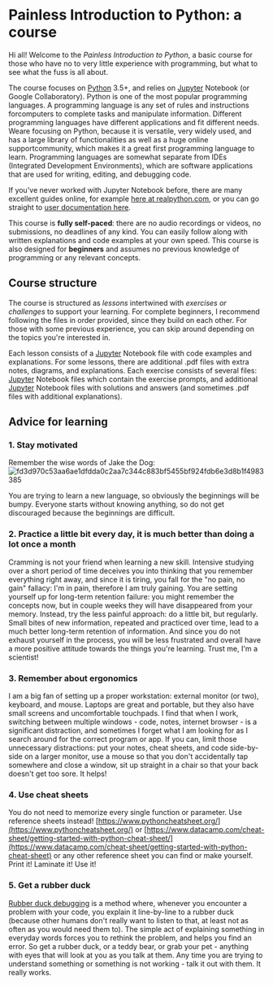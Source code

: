 # Painless Introduction to Python: a course
Hi all! 
Welcome to the _Painless Introduction to Python_, a basic course for those who have no to very little experience with programming, but what to see what the fuss is all about. 

The course focuses on [Python](https://www.python.org/) 3.5+, and relies on [Jupyter](https://jupyter.org/) Notebook (or Google Collaboratory). Python is one of the most popular programming languages. A programming language is any set of rules and instructions forcomputers to complete tasks and manipulate information. Different programming languages have different applications and fit different needs. Weare focusing on Python, because it is versatile, very widely used, and has a large library of functionalities as well as a huge online supportcommunity, which makes it a great first programming language to learn. Programming languages are somewhat separate from IDEs (Integrated Development Environments), which are software applications that are used for writing, editing, and debugging code. 

If you've never worked with Jupyter Notebook before, there are many excellent guides online, for example [here at realpython.com](https://realpython.com/jupyter-notebook-introduction/), or you can go straight to [user documentation here](https://jupyter-notebook.readthedocs.io/en/latest/notebook.html/). 

This course is **fully self-paced**: there are no audio recordings or videos, no submissions, no deadlines of any kind. You can easily follow along with written explanations and code examples at your own speed. This course is also designed for **beginners** and assumes no previous knowledge of programming or any relevant concepts. 

## Course structure
The course is structured as _lessons_ intertwined with _exercises or challenges_ to support your learning. For complete beginners, I recommend following the files in order provided, since they build on each other. For those with some previous experience, you can skip around depending on the topics you're interested in.

Each lesson consists of a [Jupyter](https://jupyter.org/) Notebook file with code examples and explanations. For some lessons, there are additional .pdf files with extra notes, diagrams, and explanations. Each exercise consists of several files: [Jupyter](https://jupyter.org/) Notebook files which contain the exercise prompts, and additional [Jupyter](https://jupyter.org/) Notebook files with solutions and answers (and sometimes .pdf files with additional explanations).

## Advice for learning
### 1. Stay motivated
Remember the wise words of Jake the Dog:
![fd3d970c53aa6ae1dfdda0c2aa7c344c883bf5455bf924fdb6e3d8b1f4983385](https://github.com/akaszowska/Painless-Introduction-to-Python-course/assets/48135520/d0660ba1-c14b-40cf-9244-c0083dae57dd)

You are trying to learn a new language, so obviously the beginnings will be bumpy. Everyone starts without knowing anything, so do not get discouraged because the beginnings are difficult. 

### 2. Practice a little bit every day, it is much better than doing a lot once a month
Cramming is not your friend when learning a new skill. Intensive studying over a short period of time deceives you into thinking that you remember everything right away, and since it is tiring, you fall for the "no pain, no gain" fallacy: I'm in pain, therefore I am truly gaining. You are setting yourself up for long-term retention failure: you might remember the concepts now, but in couple weeks they will have disappeared from your memory.
Instead, try the less painful approach: do a little bit, but regularly. Small bites of new information, repeated and practiced over time, lead to a much better long-term retention of information. And since you do not exhaust yourself in the process, you will be less frustrated and overall have a more positive attitude towards the things you're learning. 
Trust me, I'm a scientist! 

### 3. Remember about ergonomics
I am a big fan of setting up a proper workstation: external monitor (or two), keyboard, and mouse. Laptops are great and portable, but they also have small screens and uncomfortable touchpads. I find that when I work, switching between multiple windows - code, notes, internet browser - is a significant distraction, and sometimes I forget what I am looking for as I search around for the correct program or app. If you can, limit those unnecessary distractions: put your notes, cheat sheets, and code side-by-side on a larger monitor, use a mouse so that you don't accidentally tap somewhere and close a window, sit up straight in a chair so that your back doesn't get too sore. It helps!

### 4. Use cheat sheets
You do not need to memorize every single function or parameter. Use reference sheets instead! 
[https://www.pythoncheatsheet.org/](https://www.pythoncheatsheet.org/)
or [https://www.datacamp.com/cheat-sheet/getting-started-with-python-cheat-sheet/](https://www.datacamp.com/cheat-sheet/getting-started-with-python-cheat-sheet)
or any other reference sheet you can find or make yourself. Print it! Laminate it! Use it!

### 5. Get a rubber duck
[Rubber duck debugging](https://en.wikipedia.org/wiki/Rubber_duck_debugging) is a method where, whenever you encounter a problem with your code, you explain it line-by-line to a rubber duck (because other humans don't really want to listen to that, at least not as often as you would need them to). The simple act of explaining something in everyday words forces you to rethink the problem, and helps you find an error. So get a rubber duck, or a teddy bear, or grab your pet - anything with eyes that will look at you as you talk at them. Any time you are trying to understand something or something is not working - talk it out with them. It really works. 
